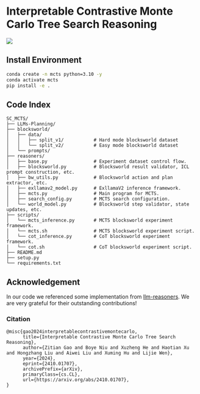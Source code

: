 # Interpretable Contrastive Monte Carlo Tree Search Reasoning

<a href="https://arxiv.org/abs/2410.01707" alt="arXiv">
    <img src="https://img.shields.io/badge/arXiv-2410.01707-b31b1b.svg?style=flat" /></a>


## Install Environment
```bash
conda create -n mcts python=3.10 -y
conda activate mcts
pip install -e .
```

## Code Index
```plaintext
SC_MCTS/
├── LLMs-Planning/
├── blocksworld/
│   ├── data/
│   │   ├── split_v1/           # Hard mode blocksworld dataset
│   │   └── split_v2/           # Easy mode blocksworld dataset
│   └── prompts/
├── reasoners/
│   ├── base.py                 # Experiment dataset control flow.
│   ├── blocksworld.py          # Blocksworld result validator, ICL prompt construction, etc.
│   ├── bw_utils.py             # Blocksworld action and plan extractor, etc.
│   ├── exllamav2_model.py      # ExllamaV2 inference framework.
│   ├── mcts.py                 # Main program for MCTS.
│   ├── search_config.py        # MCTS search configuration.
│   └── world_model.py          # Blocksworld step validator, state updates, etc.
├── scripts/
│   └── mcts_inference.py       # MCTS blocksworld experiment framework.
│   └── mcts.sh                 # MCTS blocksworld experiment script.
│   └── cot_inference.py        # CoT blocksworld experiment framework.
│   └── cot.sh                  # CoT blocksworld experiment script.
├── README.md
├── setup.py
└── requirements.txt
```


## Acknowledgement
In our code we referenced some implementation from [llm-reasoners](https://github.com/maitrix-org/llm-reasoners). We are very grateful for their outstanding contributions!


### Citation
```
@misc{gao2024interpretablecontrastivemontecarlo,
      title={Interpretable Contrastive Monte Carlo Tree Search Reasoning}, 
      author={Zitian Gao and Boye Niu and Xuzheng He and Haotian Xu and Hongzhang Liu and Aiwei Liu and Xuming Hu and Lijie Wen},
      year={2024},
      eprint={2410.01707},
      archivePrefix={arXiv},
      primaryClass={cs.CL},
      url={https://arxiv.org/abs/2410.01707}, 
}
```